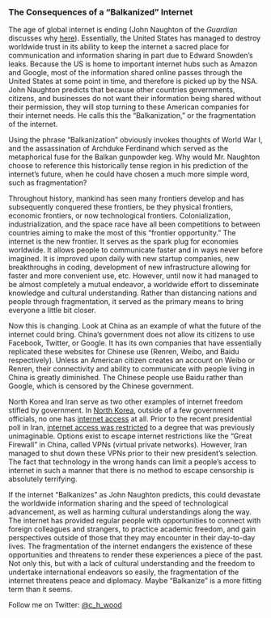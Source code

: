 ### The Consequences of a “Balkanized” Internet

The age of global internet is ending (John Naughton of the *Guardian* discusses why [here](http://www.theguardian.com/technology/2013/jul/28/edward-snowden-death-of-internet)). Essentially, the United States has managed to destroy worldwide trust in its ability to keep the internet a sacred place for communication and information sharing in part due to Edward Snowden’s leaks. Because the US is home to important internet hubs such as Amazon and Google, most of the information shared online passes through the United States at some point in time, and therefore is picked up by the NSA. John Naughton predicts that because other countries governments, citizens, and businesses do not want their information being shared without their permission, they will stop turning to these American companies for their internet needs. He calls this the “Balkanization,” or the fragmentation of the internet.

Using the phrase “Balkanization” obviously invokes thoughts of World War I, and the assassination of Archduke Ferdinand which served as the metaphorical fuse for the Balkan gunpowder keg. Why would Mr. Naughton choose to reference this historically tense region in his prediction of the internet’s future, when he could have chosen a much more simple word, such as fragmentation?

Throughout history, mankind has seen many frontiers develop and has subsequently conquered these frontiers, be they physical frontiers, economic frontiers, or now technological frontiers. Colonialization, industrialization, and the space race have all been competitions to between countries aiming to make the most of this “frontier opportunity.” The internet is the new frontier. It serves as the spark plug for economies worldwide. It allows people to communicate faster and in ways never before imagined. It is improved upon daily with new startup companies, new breakthroughs in coding, development of new infrastructure allowing for faster and more convenient use, etc. However, until now it had managed to be almost completely a mutual endeavor, a worldwide effort to disseminate knowledge and cultural understanding. Rather than distancing nations and people through fragmentation, it served as the primary means to bring everyone a little bit closer.

Now this is changing. Look at China as an example of what the future of the internet could bring. China’s government does not allow its citizens to use Facebook, Twitter, or Google. It has its own companies that have essentially replicated these websites for Chinese use (Renren, Weibo, and Baidu respectively). Unless an American citizen creates an account on Weibo or Renren, their connectivity and ability to communicate with people living in China is greatly diminished. The Chinese people use Baidu rather than Google, which is censored by the Chinese government.

North Korea and Iran serve as two other examples of internet freedom stifled by government. In [North Korea](http://www.nbcnews.com/technology/north-koreas-internet-what-internet-most-online-access-doesnt-exist-1C9143426), outside of a few government officials, no one has [internet access](http://www.theatlantic.com/international/archive/2013/05/eric-schmidt-kim-jong-un-could-turn-on-north-koreas-internet-if-he-wanted/276008/) at all. Prior to the recent presidential poll in Iran, [internet access was restricted](http://www.economist.com/news/middle-east-and-africa/21579519-run-up-presidential-poll-authorities-are-blocking) to a degree that was previously unimaginable. Options exist to escape internet restrictions like the “Great Firewall” in China, called VPNs (virtual private networks). However, Iran managed to shut down these VPNs prior to their new president’s selection. The fact that technology in the wrong hands can limit a people’s access to internet in such a manner that there is no method to escape censorship is absolutely terrifying.

If the internet “Balkanizes” as John Naughton predicts, this could devastate the worldwide information sharing and the speed of technological advancement, as well as harming cultural understandings along the way. The internet has provided regular people with opportunities to connect with foreign colleagues and strangers, to practice academic freedom, and gain perspectives outside of those that they may encounter in their day-to-day lives. The fragmentation of the internet endangers the existence of these opportunities and threatens to render these experiences a piece of the past. Not only this, but with a lack of cultural understanding and the freedom to undertake international endeavors so easily, the fragmentation of the internet threatens peace and diplomacy. Maybe “Balkanize” is a more fitting term than it seems.

Follow me on Twitter: [@c_h_wood](https://twitter.com/C_H_Wood)
